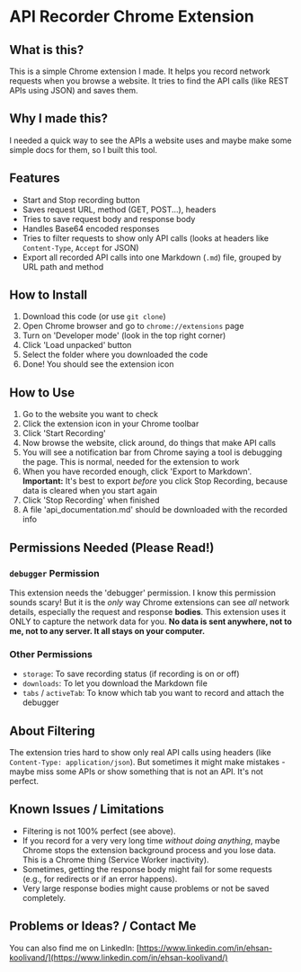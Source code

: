 # API Recorder Chrome Extension

## What is this?
This is a simple Chrome extension I made. It helps you record network requests when you browse a website. It tries to find the API calls (like REST APIs using JSON) and saves them.

## Why I made this?
I needed a quick way to see the APIs a website uses and maybe make some simple docs for them, so I built this tool.

## Features
- Start and Stop recording button
- Saves request URL, method (GET, POST...), headers
- Tries to save request body and response body
- Handles Base64 encoded responses
- Tries to filter requests to show only API calls (looks at headers like `Content-Type`, `Accept` for JSON)
- Export all recorded API calls into one Markdown (`.md`) file, grouped by URL path and method

## How to Install
1.  Download this code (or use `git clone`)
2.  Open Chrome browser and go to `chrome://extensions` page
3.  Turn on 'Developer mode' (look in the top right corner)
4.  Click 'Load unpacked' button
5.  Select the folder where you downloaded the code
6.  Done! You should see the extension icon

## How to Use
1.  Go to the website you want to check
2.  Click the extension icon in your Chrome toolbar
3.  Click 'Start Recording'
4.  Now browse the website, click around, do things that make API calls
5.  You will see a notification bar from Chrome saying a tool is debugging the page. This is normal, needed for the extension to work
6.  When you have recorded enough, click 'Export to Markdown'. **Important:** It's best to export *before* you click Stop Recording, because data is cleared when you start again
7.  Click 'Stop Recording' when finished
8.  A file 'api_documentation.md' should be downloaded with the recorded info

## Permissions Needed (Please Read!)
### `debugger` Permission
This extension needs the 'debugger' permission. I know this permission sounds scary! But it is the *only* way Chrome extensions can see *all* network details, especially the request and response **bodies**. This extension uses it ONLY to capture the network data for you. **No data is sent anywhere, not to me, not to any server. It all stays on your computer.**

### Other Permissions
-   `storage`: To save recording status (if recording is on or off)
-   `downloads`: To let you download the Markdown file
-   `tabs` / `activeTab`: To know which tab you want to record and attach the debugger

## About Filtering
The extension tries hard to show only real API calls using headers (like `Content-Type: application/json`). But sometimes it might make mistakes - maybe miss some APIs or show something that is not an API. It's not perfect.

## Known Issues / Limitations
-   Filtering is not 100% perfect (see above).
-   If you record for a very very long time *without doing anything*, maybe Chrome stops the extension background process and you lose data. This is a Chrome thing (Service Worker inactivity).
-   Sometimes, getting the response body might fail for some requests (e.g., for redirects or if an error happens).
-   Very large response bodies might cause problems or not be saved completely.


## Problems or Ideas? / Contact Me

You can also find me on LinkedIn: [https://www.linkedin.com/in/ehsan-koolivand/](https://www.linkedin.com/in/ehsan-koolivand/)
